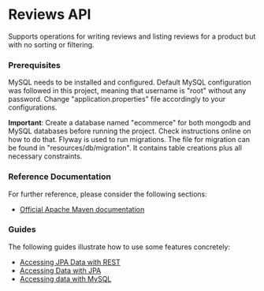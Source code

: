 # Reviews API 
Supports operations for writing reviews and listing reviews for a product but with no sorting or filtering.

### Prerequisites
MySQL needs to be installed and configured.
Default MySQL configuration was followed in this project, meaning that username is "root" without any password. Change "application.properties" file accordingly to your configurations.

**Important**: Create a database named "ecommerce" for both mongodb and MySQL databases before running the project. Check instructions online on how to do that.
Flyway is used to run migrations. The file for migration can be found in "resources/db/migration". It contains table creations plus all necessary constraints.

### Reference Documentation
For further reference, please consider the following sections:

* [Official Apache Maven documentation](https://maven.apache.org/guides/index.html)

### Guides
The following guides illustrate how to use some features concretely:

* [Accessing JPA Data with REST](https://spring.io/guides/gs/accessing-data-rest/)
* [Accessing Data with JPA](https://spring.io/guides/gs/accessing-data-jpa/)
* [Accessing data with MySQL](https://spring.io/guides/gs/accessing-data-mysql/)

